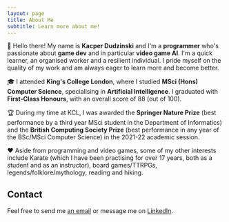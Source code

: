 ```yaml
---
layout: page
title: About Me
subtitle: Learn more about me!
---
```


👋 Hello there! My name is **Kacper Dudzinski** and I'm a **programmer** who's
passionate about **game dev** and in particular **video game AI**. I'm a quick
learner, an organised worker and a resilient individual. I pride myself on the
quality of my work and am always eager to learn more and become better.

🎓 I attended **King's College London**, where I studied **MSci (Hons) Computer
Science**, specialising in **Artificial Intelligence**. I graduated with
**First-Class Honours**, with an overall score of 88 (out of 100).

🏆 During my time at KCL, I was awarded the **Springer Nature Prize** (best
performance by a third year MSci student in the Department of Informatics) and
the **British Computing Society Prize** (best performance in any year of the
BSc/MSci Computer Science) in the 2021-22 academic session.

❤ Aside from programming and video games, some of my other interests include
Karate (which I have been practising for over 17 years, both as a student and as
an instructor), board games/TTRPGs, legends/folklore/mythology, reading and hiking.

## Contact

Feel free to send me [an email](mailto:kacper.m.dudzinski@gmail.com) or message
me on [LinkedIn](https://www.linkedin.com/in/kacper-dudzinski/).
